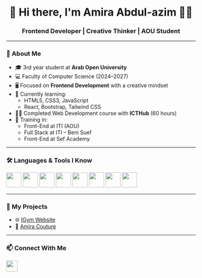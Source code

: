 <h1 align="center">🦋 Hi there, I'm Amira Abdul-azim 👩‍💻</h1>
<h3 align="center">Frontend Developer | Creative Thinker | AOU Student</h3>

---

### 🌟 About Me

- 🎓 3rd year student at **Arab Open University**
- 💻 Faculty of Computer Science (2024–2027)
- 🖥️ Focused on **Frontend Development** with a creative mindset
- 🌱 Currently learning:
  - HTML5, CSS3, JavaScript
  - React, Bootstrap, Tailwind CSS
- 👩‍💻 Completed Web Development course with **ICTHub** (60 hours)
- 🎯 Training in:
  - Front-End at ITI (AOU)
  - Full Stack at ITI – Beni Suef
  - Front-End at Sef Academy

---

### 🛠️ Languages & Tools I Know

<p align="left">
  <img src="https://cdn.jsdelivr.net/gh/devicons/devicon/icons/html5/html5-original.svg" width="40"/>
  <img src="https://cdn.jsdelivr.net/gh/devicons/devicon/icons/css3/css3-original.svg" width="40"/>
  <img src="https://cdn.jsdelivr.net/gh/devicons/devicon/icons/javascript/javascript-original.svg" width="40"/>
  <img src="https://cdn.jsdelivr.net/gh/devicons/devicon/icons/java/java-original.svg" width="40"/>
  <img src="https://cdn.jsdelivr.net/gh/devicons/devicon/icons/python/python-original.svg" width="40"/>
  <img src="https://cdn.jsdelivr.net/gh/devicons/devicon/icons/mysql/mysql-original.svg" width="40"/>
  <img src="https://cdn.jsdelivr.net/gh/devicons/devicon/icons/php/php-original.svg" width="40"/>
  <img src="https://cdn.jsdelivr.net/gh/devicons/devicon/icons/laravel/laravel-original.svg" width="40"/>
</p>

---

### 📁 My Projects

- 🌐 [IGym Website](https://amiraabdul-azim.github.io/IGym/)
- 👗 [Amira Couture](https://amiraabdul-azim.github.io/Amira-Couture/)

---

### 📫 Connect With Me

<p>
  <a href="https://www.linkedin.com/in/amira-abdul-azim-535028354/" target="_blank">
    <img src="https://cdn.jsdelivr.net/gh/devicons/devicon/icons/linkedin/linkedin-original.svg" width="30"/>
  </a>
</p>
